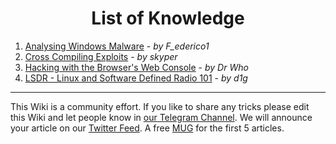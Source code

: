 <h1 align="center">
List of Knowledge
</h1>

1. [Analysing Windows Malware](Analysing-Windows-Malware) - _by F_ederico1_  
1. [Cross Compiling Exploits](Cross-Compiling-Exploits) - _by skyper_  
1. [Hacking with the Browser's Web Console](Web-Console) - _by Dr Who_  
1. [LSDR - Linux and Software Defined Radio 101](LSDR) - _by d1g_

***

This Wiki is a community effort. If you like to share any tricks please edit this Wiki and let people know in [our Telegram Channel](https://t.me/thcorg). We will announce your article on our [Twitter Feed](https://twitter.com/hackerschoice). A free [MUG](https://phrack.myspreadshop.co.uk/all) for the first 5 articles. 
